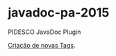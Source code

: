 # javadoc-pa-2015
PIDESCO JavaDoc Plugin

[Criação de novas Tags](../../wiki/2.-Criação-de-novas-Tags).
